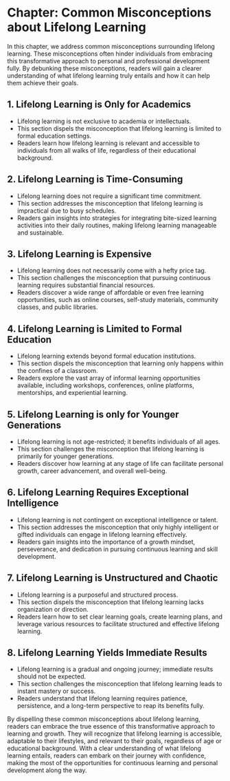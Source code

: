 Chapter: Common Misconceptions about Lifelong Learning
======================================================

In this chapter, we address common misconceptions surrounding lifelong learning. These misconceptions often hinder individuals from embracing this transformative approach to personal and professional development fully. By debunking these misconceptions, readers will gain a clearer understanding of what lifelong learning truly entails and how it can help them achieve their goals.

**1. Lifelong Learning is Only for Academics**
----------------------------------------------

* Lifelong learning is not exclusive to academia or intellectuals.
* This section dispels the misconception that lifelong learning is limited to formal education settings.
* Readers learn how lifelong learning is relevant and accessible to individuals from all walks of life, regardless of their educational background.

**2. Lifelong Learning is Time-Consuming**
------------------------------------------

* Lifelong learning does not require a significant time commitment.
* This section addresses the misconception that lifelong learning is impractical due to busy schedules.
* Readers gain insights into strategies for integrating bite-sized learning activities into their daily routines, making lifelong learning manageable and sustainable.

**3. Lifelong Learning is Expensive**
-------------------------------------

* Lifelong learning does not necessarily come with a hefty price tag.
* This section challenges the misconception that pursuing continuous learning requires substantial financial resources.
* Readers discover a wide range of affordable or even free learning opportunities, such as online courses, self-study materials, community classes, and public libraries.

**4. Lifelong Learning is Limited to Formal Education**
-------------------------------------------------------

* Lifelong learning extends beyond formal education institutions.
* This section dispels the misconception that learning only happens within the confines of a classroom.
* Readers explore the vast array of informal learning opportunities available, including workshops, conferences, online platforms, mentorships, and experiential learning.

**5. Lifelong Learning is only for Younger Generations**
--------------------------------------------------------

* Lifelong learning is not age-restricted; it benefits individuals of all ages.
* This section challenges the misconception that lifelong learning is primarily for younger generations.
* Readers discover how learning at any stage of life can facilitate personal growth, career advancement, and overall well-being.

**6. Lifelong Learning Requires Exceptional Intelligence**
----------------------------------------------------------

* Lifelong learning is not contingent on exceptional intelligence or talent.
* This section addresses the misconception that only highly intelligent or gifted individuals can engage in lifelong learning effectively.
* Readers gain insights into the importance of a growth mindset, perseverance, and dedication in pursuing continuous learning and skill development.

**7. Lifelong Learning is Unstructured and Chaotic**
----------------------------------------------------

* Lifelong learning is a purposeful and structured process.
* This section dispels the misconception that lifelong learning lacks organization or direction.
* Readers learn how to set clear learning goals, create learning plans, and leverage various resources to facilitate structured and effective lifelong learning.

**8. Lifelong Learning Yields Immediate Results**
-------------------------------------------------

* Lifelong learning is a gradual and ongoing journey; immediate results should not be expected.
* This section challenges the misconception that lifelong learning leads to instant mastery or success.
* Readers understand that lifelong learning requires patience, persistence, and a long-term perspective to reap its benefits fully.

By dispelling these common misconceptions about lifelong learning, readers can embrace the true essence of this transformative approach to learning and growth. They will recognize that lifelong learning is accessible, adaptable to their lifestyles, and relevant to their goals, regardless of age or educational background. With a clear understanding of what lifelong learning entails, readers can embark on their journey with confidence, making the most of the opportunities for continuous learning and personal development along the way.
